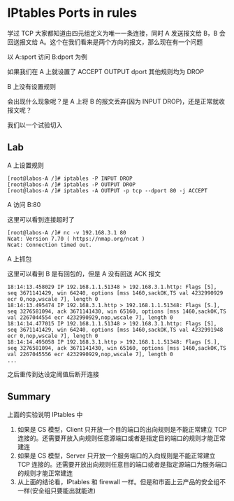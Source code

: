 # IPtables Ports in rules

学过 TCP 大家都知道由四元组定义为唯一一条连接，同时 A 发送报文给 B，B 会回送报文给 A。这个在我们看来是两个方向的报文，那么现在有一个问题

以 A:sport 访问 B:dport 为例

如果我们在 A 上就设置了 ACCEPT OUTPUT dport 其他规则均为 DROP

 B 上没有设置规则

会出现什么现象呢？是 A 上将 B 的报文丢弃(因为 INPUT DROP)，还是正常就收报文呢？

我们以一个试验切入

## Lab

A 上设置规则

```
[root@labos-A /]# iptables -P INPUT DROP
[root@labos-A /]# iptables -P OUTPUT DROP
[root@labos-A /]# iptables -A OUTPUT -p tcp --dport 80 -j ACCEPT
```

A 访问 B:80

这里可以看到连接超时了

```
[root@labos-A /]# nc -v 192.168.3.1 80
Ncat: Version 7.70 ( https://nmap.org/ncat )
Ncat: Connection timed out.
```

A 上抓包

这里可以看到 B 是有回包的，但是 A 没有回送 ACK  报文

```
18:14:13.458029 IP 192.168.1.1.51348 > 192.168.3.1.http: Flags [S], seq 3671141429, win 64240, options [mss 1460,sackOK,TS val 4232990929 ecr 0,nop,wscale 7], length 0
18:14:13.495474 IP 192.168.3.1.http > 192.168.1.1.51348: Flags [S.], seq 3276581094, ack 3671141430, win 65160, options [mss 1460,sackOK,TS val 2267044554 ecr 4232990929,nop,wscale 7], length 0
18:14:14.477015 IP 192.168.1.1.51348 > 192.168.3.1.http: Flags [S], seq 3671141429, win 64240, options [mss 1460,sackOK,TS val 4232991948 ecr 0,nop,wscale 7], length 0
18:14:14.495058 IP 192.168.3.1.http > 192.168.1.1.51348: Flags [S.], seq 3276581094, ack 3671141430, win 65160, options [mss 1460,sackOK,TS val 2267045556 ecr 4232990929,nop,wscale 7], length 0
...
```

之后重传到达设定阈值后断开连接

## Summary

上面的实验说明 IPtables 中

1. 如果是 CS 模型，Client 只开放一个目的端口的出向规则是不能正常建立 TCP 连接的。还需要开放入向规则任意源端口或者是指定目的端口的规则才能正常建连
2. 如果是 CS 模型，Server 只开放一个服务端口的入向规则是不能正常建立 TCP 连接的。还需要开放出向规则任意目的端口或者是指定源端口为服务端口的规则才能正常建连
3. 从上面的结论看，IPtables 和 firewall 一样。但是和市面上云产品的安全组不一样(安全组只要能出就能进)